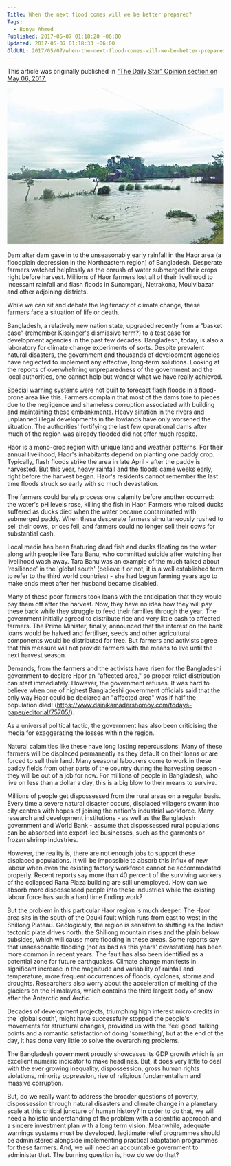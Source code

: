 ```yaml
---
Title: When the next flood comes will we be better prepared?
Tags:
  - Bonya Ahmed
Published: 2017-05-07 01:18:20 +06:00
Updated: 2017-05-07 01:18:33 +06:00
OldURL: 2017/05/07/when-the-next-flood-comes-will-we-be-better-prepared/
---
```


This article was originally published in <a href="https://www.thedailystar.net/op-ed/when-the-next-flood-comes-will-we-be-better-prepared-1401232">"The Daily Star" Opinion section on May 06, 2017.</a> 

<a href="https://enblog.muktomona.com/2017/05/07/when-the-next-flood-comes-will-we-be-better-prepared/flash_flood_4/" rel="attachment wp-att-5351"><img src="https://raw.githubusercontent.com/think-mm/enblog-static/web/wp-uploads/2017/05/flash_flood_4.jpg" alt="" width="644" height="363" class="aligncenter size-full wp-image-5351" /></a>

Dam after dam gave in to the unseasonably early rainfall in the Haor area (a floodplain depression in the Northeastern region) of Bangladesh. Desperate farmers watched helplessly as the onrush of water submerged their crops right before harvest. Millions of Haor farmers lost all of their livelihood to incessant rainfall and flash floods in Sunamganj, Netrakona, Moulvibazar and other adjoining districts.

While we can sit and debate the legitimacy of climate change, these farmers face a situation of life or death.

Bangladesh, a relatively new nation state, upgraded recently from a "basket case" (remember  Kissinger's dismissive term?) to a test case for development agencies in the past few decades. Bangladesh, today, is also a laboratory for climate change experiments of sorts. Despite prevalent natural disasters, the government and thousands of development agencies have neglected to implement any effective, long-term solutions. Looking at the reports of overwhelming unpreparedness of the government and the local authorities, one cannot help but wonder what we have really achieved.

Special warning systems were not built to forecast flash floods in a flood-prone area like this. Farmers complain that most of the dams tore to pieces due to the negligence and shameless corruption associated with building and maintaining these embankments. Heavy siltation in the rivers and unplanned illegal developments in the lowlands have only worsened the situation. The authorities' fortifying the last few operational dams after much of the region was already flooded did not offer much respite.

Haor is a mono-crop region with unique land and weather patterns. For their annual livelihood, Haor's inhabitants depend on planting one paddy crop. Typically, flash floods strike the area in late April - after the paddy is harvested. But this year, heavy rainfall and the floods came weeks early, right before the harvest began. Haor's residents cannot remember the last time floods struck so early with so much devastation.


The farmers could barely process one calamity before another occurred: the water's pH levels rose, killing the fish in Haor. Farmers who raised ducks suffered as ducks died when the water became contaminated with submerged paddy. When these desperate farmers simultaneously rushed to sell their cows, prices fell, and farmers could no longer sell their cows for substantial cash.

Local media has been featuring dead fish and ducks floating on the water along with people like Tara Banu, who committed suicide after watching her livelihood wash away. Tara Banu was an example of the much talked about 'resilience' in the 'global south' (believe it or not, it is a well established term to refer to the third world countries) - she had begun farming years ago to make ends meet after her husband became disabled.

Many of these poor farmers took loans with the anticipation that they would pay them off after the harvest. Now, they have no idea how they will pay these back while they struggle to feed their families through the year. The government initially agreed to distribute rice and very little cash to affected farmers. The Prime Minister, finally, announced that the interest on the bank loans would be halved and fertiliser, seeds and other agricultural components would be distributed for free. But farmers and activists agree that this measure will not provide farmers with the means to live until the next harvest season.

Demands, from the farmers and the activists have risen for the Bangladeshi government to declare Haor an "affected area," so proper relief distribution can start immediately. However, the government refuses. It was hard to believe when one of highest Bangladeshi government officials said that the only way Haor could be declared an "affected area" was if half the population died! (https://www.dainikamadershomoy.com/todays-paper/editorial/75705/).

 As a universal political tactic, the government has also been criticising the media for exaggerating the losses within the region.

Natural calamities like these have long lasting repercussions. Many of these farmers will be displaced permanently as they default on their loans or are forced to sell their land. Many seasonal labourers come to work in these paddy fields from other parts of the country during the harvesting season - they will be out of a job for now. For millions of people in Bangladesh, who live on less than a dollar a day, this is a big blow to their means to survive.

Millions of people get dispossessed from the rural areas on a regular basis. Every time a severe natural disaster occurs, displaced villagers swarm into city centres with hopes of joining the nation's industrial workforce. Many research and development institutions - as well as the Bangladesh government and World Bank - assume that dispossessed rural populations can be absorbed into export-led businesses, such as the garments or frozen shrimp industries.

However, the reality is, there are not enough jobs to support these displaced populations. It will be impossible to absorb this influx of new labour when even the existing factory workforce cannot be accommodated properly. Recent reports say more than 40 percent of the surviving workers of the collapsed Rana Plaza building are still unemployed. How can we absorb more dispossessed people into these industries while the existing labour force has such a hard time finding work?

But the problem in this particular Haor region is much deeper. The Haor area sits in the south of the Dauki fault which runs from east to west in the Shillong Plateau. Geologically, the region is sensitive to shifting as the Indian tectonic plate drives north; the Shillong mountain rises and the plain below subsides, which will cause more flooding in these areas. Some reports say that unseasonable flooding (not as bad as this years' devastation) has been more common in recent years. The fault has also been identified as a potential zone for future earthquakes. Climate change manifests in significant increase in the magnitude and variability of rainfall and temperature, more frequent occurrences of floods, cyclones, storms and droughts. Researchers also worry about the acceleration of melting of the glaciers on the Himalayas, which contains the third largest body of snow after the Antarctic and Arctic.

Decades of development projects, triumphing high interest micro credits in the 'global south', might have successfully stopped the people's movements for structural changes, provided us with the 'feel good' talking points and a romantic satisfaction of doing 'something', but at the end of the day, it has done very little to solve the overarching problems.

The Bangladesh government proudly showcases its GDP growth which is an excellent numeric indicator to make headlines. But, it does very little to deal with the ever growing inequality, dispossession, gross human rights violations, minority oppression, rise of religious fundamentalism and massive corruption.

But, do we really want to address the broader questions of poverty, dispossession through natural disasters and climate change in a planetary scale at this critical juncture of human history? In order to do that, we will need a holistic understanding of the problem with a scientific approach and a sincere investment plan with a long term vision. Meanwhile, adequate warnings systems must be developed, legitimate relief programmes should be administered alongside implementing practical adaptation programmes for these farmers. And, we will need an accountable government to administer that. The burning question is, how do we do that?
